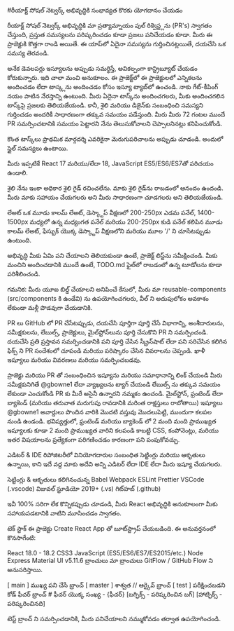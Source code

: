 #రీయాక్ట్ సోషల్ నెట్వర్క్ అభివృద్ధికి సంభావ్యత కొరకు యోగదానం చేయడం

రీయాక్ట్ సోషల్ నెట్వర్క్ అభివృద్ధికి మా ప్రత్యామ్నాయం పుల్ రిక్వెస్ట్లను (PR's) స్వాగతం చేస్తుంది, ప్రస్తుత సమస్యలను పరిష్కరించడం కూడా ప్రజలు పనిచేయడం కూడా. మీరు ఈ ప్రాజెక్టుకి కొత్తగా రాండి అయితే. ఈ యాప్‌లో ఏదైనా సమస్యను గుర్తించినట్లయితే, దయచేసి ఒక సమస్య తెరవండి.

అనేక డెవలపర్లు ఇస్యూలను అప్పుడు సమర్థిస్తే, అవికల్పంగా కాన్ట్రిబ్యూట్ చేయడం కోరుకున్నారు. ఇది చాలా మంచి అనుకూలం. ఈ ప్రాజెక్ట్‌లో ఈ ప్రాజెక్టులలో ఎన్నికలను అందించడం లేదా టాస్క్లను అందించడం కోసం ఇస్యూ ట్యాబ్‌లో ఉంచండి. నాకు గేట్-కీపింగ్ నయం పాటిన నేరస్తాన్ని ఉంటుంది. మీరు ఏదైనా టాస్క్‌ను అందించగలరు, మీకు అందించగలిన టాస్క్‌పై ప్రజలకు తెలియజేయండి. కానీ, శైలి మరియు డిజైన్‌కు సంబంధించి సమస్యని గుర్తించడం అందరికీ సాధారణంగా తక్కువ సమయం పడేస్తుంది. మీరు మీరు 72 గంటల ముందే PR సమర్పించటానికి సమయం పెట్టారని నేను తెలుసుకోవాలని చెప్పాలనినట్లు కనిపించుకోండి.

కొంత టాస్క్‌లు ప్రాథమిక మార్గదర్శి ఎవరికైనా మెరుగుపరిచాలను అప్పుడు చూడండి. అందులో స్టైల్ సమస్యలు ఉంటాయి.

మీరు ఇప్పటికే React 17 మరియు/లేదా 18, JavaScript ES5/ES6/ES7తో పరిచయం ఉండాలి.

శైలి
నేను ఇంకా అధికార శైలి గైడ్ రచించలేను. మాకు శైలి గైడ్‌ను రాబడంలో ఆనందం ఉందండి. మీరు మాకు సహాయం చేయగలరు అని మీరు సాధారణంగా చూడగలరు అని తెలియజేయండి.

లేఅట్ ఒక మూడు కాలమ్ లేఅట్, డెస్క్టాప్ వీక్షణలో 200-250px ఎడమ పనేల్, 1400-1500px మధ్యలో ఉన్న మధ్యంగత పనేల్ మరియు 200-250px కుడి పనేల్ కలిపిన మూడు కాలమ్ లేఅట్, ఫేస్బుక్ యొక్క డెస్క్టాప్ వీక్షణలోని మరియు మూల '/' ని చూసేటప్పుడు ఉంటుంది.

అభివృద్ధి
మీకు ఏమి పని చేయాలని తెలియకుండా ఉంటే, ప్రాజెక్ట్ లిస్ట్‌ను సమీక్షించండి. మీకు మంచిని అందించడానికి ముందే ఉంటే, TODO.md ఫైల్‌లో రాబడంలో ఉన్న టూడోలను కూడా పరిశీలించండి.

గమనిక: మీరు యూఐ బిల్డ్ చేయాలని అనిపించే కేసులో, మీరు మా reusable-components (src/components కి ఉండేవి) ను ఉపయోగించగలరు, వీల్ ని అదుపులోకం అవకాశం లేకుండా మళ్లీ పొడవుగా చేయడానికి.

PR లు
GitHub లో PR చేసేటప్పుడు, దయచేసి పూర్తిగా పూర్తి చేసే విభాగాన్ని, అంశీదారులను, సమీక్షకులను, లేబుల్స్, ప్రాజెక్టులు, మైల్‌స్టోన్‌లును పూర్తి చేసుకొని PR ని సమర్పించండి. దయచేసి ప్రతి ప్రస్తావన సమర్పించడానికి పని పూర్తి చేసిన స్క్రీన్‌షాట్ లేదా పని సరిచేసిన కలిగిన ఫిక్స్ ని PR సందేశంలో చూపండి మరియు పరిష్కారం చేసిన వివరాలను చెప్పండి. ఖాళీ ఇష్యూలు మరియు వివరణలు మరియు సమర్పించబడవు.

ప్రాజెక్టు మరియు PR తో సంబంధించిన ఇష్యూను మరియు సమాధానాన్ని లింక్ చేయండి
మీరు సమీక్షకునిగితే @gbowne1 లేదా వ్యాఖ్యలను ట్యాగ్ చేయండి
లేబుల్స్ ను తక్కువ సమయం లేకుండా ఎంచుకోండి
PR కు మీరే అసైనీ ఉన్నారని నమ్మకం ఉంచండి.
మైల్‌స్టోన్, ఫ్రంటెండ్ లేదా బ్యాకెండ్ (మరియు తరువాత మరుగుపు రావడానికి మరింత రాక్షస్తులు రాబోతాయి)
ఇష్యూలు
@gbowne1 అవార్డులు పొందిన వారికి మొదటి వస్తువు మొదలుపెట్టి, ముందుగా కలపల నుండి ఉండండి. భవిష్యత్తులో, ఫ్రంటెండ్ మరియు బ్యాకెండ్ లో 2 మంది మంది ప్రాముఖ్యత ఇష్యూలకు కూడా 2 మంది ప్రాముఖ్యత వారిని కలపండి కాబట్టి CSS, కంపోనెంట్లు, మరియు ఇతర విషయాలను ప్రత్యేకంగా పరిగణించడం కారణంగా పని పంపుకోవచ్చు.

ఎడిటర్ & IDE
రిపోజిటరీలో వినియోగదారుల సంబంధిత సెట్టింగ్లు మరియు ఆకృతులు ఉన్నాయి, కాని ఇదే వద్ద మాకు అదేవి అన్ని ఎడిటర్ లేదా IDE లేదా మీరు ఇష్యూ చేయగలరు.

సెట్టింగ్లు & ఆకృతులు
కలిగినంచున్న Babel Webpack ESLint Prettier VSCode (.vscode) విజువల్ స్టూడియో 2019+ (.vs) గిట్‌హబ్ (.github)

ఇవీ 100% సరిగా లేక కొన్నికప్పుడు చూడండి, మీరు React అభివృద్ధికి అనుకూలంగా మీకు సహాయపడటానికి వాటిని మూసించడం స్వాగతం.

టెక్ స్టాక్
ఈ ప్రాజెక్టు Create React App తో బూట్‌స్ట్రాప్ చేయబడింది. ఈ అనువర్తనంలో కొనసాగేంటి:

React 18.0 - 18.2
CSS3
JavaScript (ES5/ES6/ES7/ES2015/etc.)
Node
Express
Material UI v5.11.6
బ్రాంచులు
మా బ్రాంచులు GitFlow / GitHub Flow ని అనుసరిస్తాయి.

[ main ] ముఖ్య పని చేసే బ్రాంచ్
[ master ] శాశ్వత // ఆర్కైవ్ బ్రాంచ్
[ test ] పరీక్షించబడని కోడ్
ఫీచర్ బ్రాంచ్ # ఫీచర్ యొక్క సంఖ్య - {ఫీచర్}
[బగ్ఫిక్స్ - పరిష్కరించిన బగ్]
[హాట్ఫిక్స్ - పరిష్కరించినది]

టెస్ట్ బ్రాంచ్ ని సమర్పించడానికి, మీరు పనిచేయాలని నమ్ముకోవడం తర్వాత ఉపయోగించండి.
